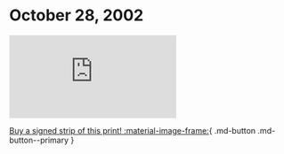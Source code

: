 # October 28, 2002

![](https://www.achewood.com/comic.php?date=10282002)

[Buy a signed strip of this print! :material-image-frame:](https://achewood-holiday-pop-up.myshopify.com/products/strip#10282002){ .md-button .md-button--primary }

